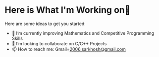 # Here is What I'm Working on👋

Here are some ideas to get you started:

- 🌱 I’m currently improving Mathematics and Competitive Programming Skills
- 👯 I’m looking to collaborate on C/C++ Projects
- 📫 How to reach me: Gmail=2006.sarkhosh@gmail.com
